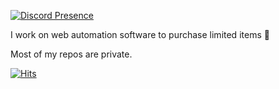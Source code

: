 [![Discord Presence](https://lanyard-profile-readme.vercel.app/api/229160979823460353?theme=dark&animated=true)](https://discord.com/users/229160979823460353)

I work on web automation software to purchase limited items 🤖

Most of my repos are private.

[![Hits](https://hits.seeyoufarm.com/api/count/incr/badge.svg?url=https%3A%2F%2Fgithub.com%2Fgjbae1212%2Fhit-counter&count_bg=%23A985FF&title_bg=%233F4453&icon=github.svg&icon_color=%23FFFFFF&title=Visits&edge_flat=false)](https://hits.seeyoufarm.com)
